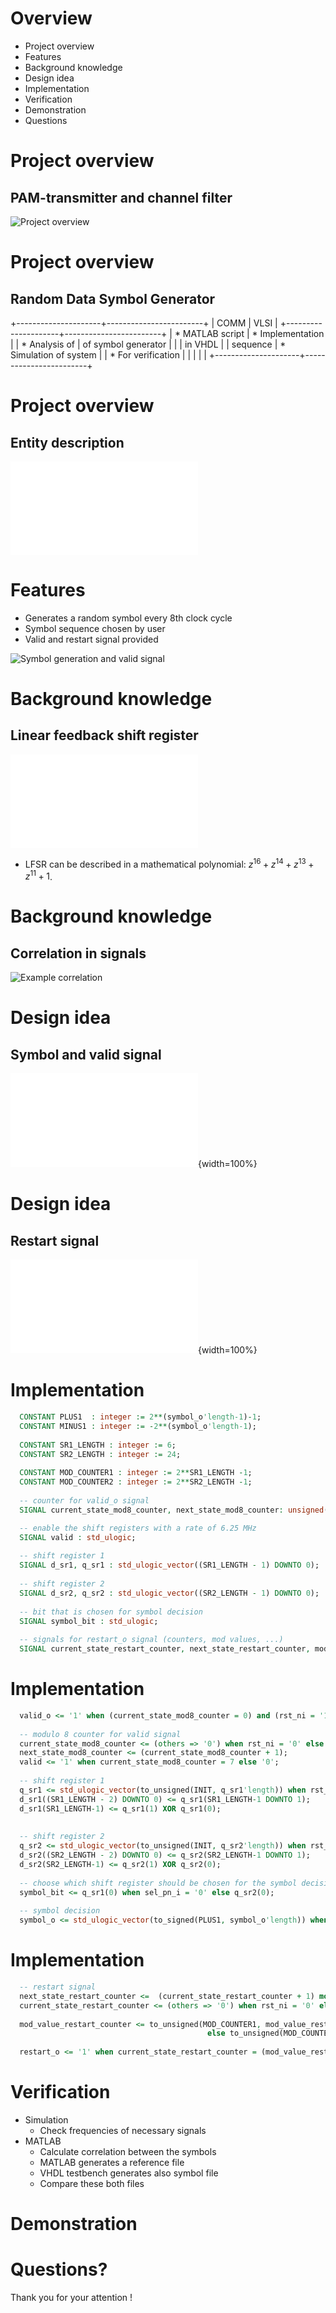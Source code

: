 Overview
========

* Project overview
* Features
* Background knowledge
* Design idea
* Implementation
* Verification
* Demonstration
* Questions

Project overview
================

PAM-transmitter and channel filter
----------------------------------

![Project overview](images/three_projects_model.png)

Project overview
================

Random Data Symbol Generator
----------------------------

+---------------------+------------------------+
|   COMM              |          VLSI          |
+---------------------+------------------------+
| * MATLAB script     | * Implementation       |
| * Analysis of       |   of symbol generator  |
|                     |   in VHDL              |
|   sequence          | * Simulation of system |
| * For verification  |                        |
|                     |                        |
+---------------------+------------------------+

Project overview
================

Entity description
------------------

![Entity](images/datagen.pdf)

Features
========

  * Generates a random symbol every 8th clock cycle
  * Symbol sequence chosen by user
  * Valid and restart signal provided

![Symbol generation and valid signal](images/valid_timing.png)

Background knowledge
====================

Linear feedback shift register
------------------------------

![Fibonnacchi lfsr](images/lfsr_example.pdf)

* LFSR can be described in a mathematical polynomial: $z^{16} + z^{14} + z^{13} + z^{11} + 1$.

Background knowledge
====================

Correlation in signals
----------------------

![Example correlation](images/autocorrelation_example.png)

Design idea
===========

Symbol and valid signal
-----------------------

![Symbol signal](images/symbol_valid.pdf){width=100%} 

Design idea
===========

Restart signal
--------------

![Restart signal](images/restart_signal.pdf){width=100%}

Implementation
=============

```vhdl
  CONSTANT PLUS1  : integer := 2**(symbol_o'length-1)-1;
  CONSTANT MINUS1 : integer := -2**(symbol_o'length-1);
  
  CONSTANT SR1_LENGTH : integer := 6;
  CONSTANT SR2_LENGTH : integer := 24;
  
  CONSTANT MOD_COUNTER1 : integer := 2**SR1_LENGTH -1;
  CONSTANT MOD_COUNTER2 : integer := 2**SR2_LENGTH -1;
  
  -- counter for valid_o signal 
  SIGNAL current_state_mod8_counter, next_state_mod8_counter: unsigned(2 DOWNTO 0);

  -- enable the shift registers with a rate of 6.25 MHz
  SIGNAL valid : std_ulogic;
  
  -- shift register 1
  SIGNAL d_sr1, q_sr1 : std_ulogic_vector((SR1_LENGTH - 1) DOWNTO 0);
  
  -- shift register 2
  SIGNAL d_sr2, q_sr2 : std_ulogic_vector((SR2_LENGTH - 1) DOWNTO 0);
  
  -- bit that is chosen for symbol decision
  SIGNAL symbol_bit : std_ulogic;
  
  -- signals for restart_o signal (counters, mod values, ...)
  SIGNAL current_state_restart_counter, next_state_restart_counter, mod_value_restart_counter: unsigned (SR2_LENGTH-1 DOWNTO 0);
```


Implementation
==============

```vhdl
  valid_o <= '1' when (current_state_mod8_counter = 0) and (rst_ni = '1') else '0';
  
  -- modulo 8 counter for valid signal
  current_state_mod8_counter <= (others => '0') when rst_ni = '0' else next_state_mod8_counter when rising_edge(clk_i);
  next_state_mod8_counter <= (current_state_mod8_counter + 1);
  valid <= '1' when current_state_mod8_counter = 7 else '0';
  
  -- shift register 1
  q_sr1 <= std_ulogic_vector(to_unsigned(INIT, q_sr1'length)) when rst_ni = '0' else d_sr1 when rising_edge(clk_i) and valid = '1';
  d_sr1((SR1_LENGTH - 2) DOWNTO 0) <= q_sr1(SR1_LENGTH-1 DOWNTO 1);
  d_sr1(SR1_LENGTH-1) <= q_sr1(1) XOR q_sr1(0);
  
  
  -- shift register 2
  q_sr2 <= std_ulogic_vector(to_unsigned(INIT, q_sr2'length)) when rst_ni = '0' else d_sr2 when rising_edge(clk_i) and valid = '1';
  d_sr2((SR2_LENGTH - 2) DOWNTO 0) <= q_sr2(SR2_LENGTH-1 DOWNTO 1);
  d_sr2(SR2_LENGTH-1) <= q_sr2(1) XOR q_sr2(0);
  
  -- choose which shift register should be chosen for the symbol decision
  symbol_bit <= q_sr1(0) when sel_pn_i = '0' else q_sr2(0);
  
  -- symbol decision
  symbol_o <= std_ulogic_vector(to_signed(PLUS1, symbol_o'length)) when symbol_bit = '0' else std_ulogic_vector(to_signed(MINUS1, symbol_o'length));
```

Implementation
==============

```vhdl  
  -- restart signal
  next_state_restart_counter <=  (current_state_restart_counter + 1) mod mod_value_restart_counter;
  current_state_restart_counter <= (others => '0') when rst_ni = '0' else next_state_restart_counter when rising_edge(clk_i) and valid = '1';
  
  mod_value_restart_counter <= to_unsigned(MOD_COUNTER1, mod_value_restart_counter'length) when sel_pn_i ='0' 
                                            else to_unsigned(MOD_COUNTER2, mod_value_restart_counter'length);
                                              
  restart_o <= '1' when current_state_restart_counter = (mod_value_restart_counter - 1) else '0';
```

Verification
============

* Simulation
    * Check frequencies of necessary signals
* MATLAB
    * Calculate correlation between the symbols
    * MATLAB generates a reference file
    * VHDL testbench generates also symbol file
    * Compare these both files 


Demonstration
=============



Questions?
=========

Thank you for your attention !
